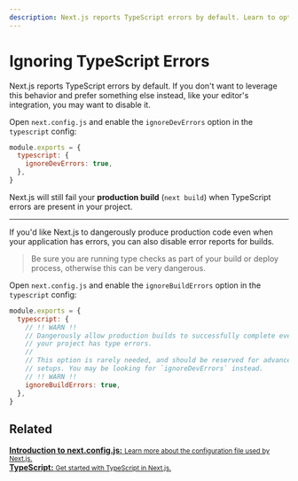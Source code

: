 ```yaml
---
description: Next.js reports TypeScript errors by default. Learn to opt-out of this behavior here.
---
```


# Ignoring TypeScript Errors

Next.js reports TypeScript errors by default. If you don't want to leverage this behavior and prefer something else instead, like your editor's integration, you may want to disable it.

Open `next.config.js` and enable the `ignoreDevErrors` option in the `typescript` config:

```js
module.exports = {
  typescript: {
    ignoreDevErrors: true,
  },
}
```

Next.js will still fail your **production build** (`next build`) when TypeScript errors are present in your project.

---

If you'd like Next.js to dangerously produce production code even when your application has errors, you can also disable error reports for builds.

> Be sure you are running type checks as part of your build or deploy process, otherwise this can be very dangerous.

Open `next.config.js` and enable the `ignoreBuildErrors` option in the `typescript` config:

```js
module.exports = {
  typescript: {
    // !! WARN !!
    // Dangerously allow production builds to successfully complete even if
    // your project has type errors.
    //
    // This option is rarely needed, and should be reserved for advanced
    // setups. You may be looking for `ignoreDevErrors` instead.
    // !! WARN !!
    ignoreBuildErrors: true,
  },
}
```

## Related

<div class="card">
  <a href="/docs/api-reference/next.config.js/introduction.md">
    <b>Introduction to next.config.js:</b>
    <small>Learn more about the configuration file used by Next.js.</small>
  </a>
</div>

<div class="card">
  <a href="/docs/basic-features/typescript.md">
    <b>TypeScript:</b>
    <small>Get started with TypeScript in Next.js.</small>
  </a>
</div>
